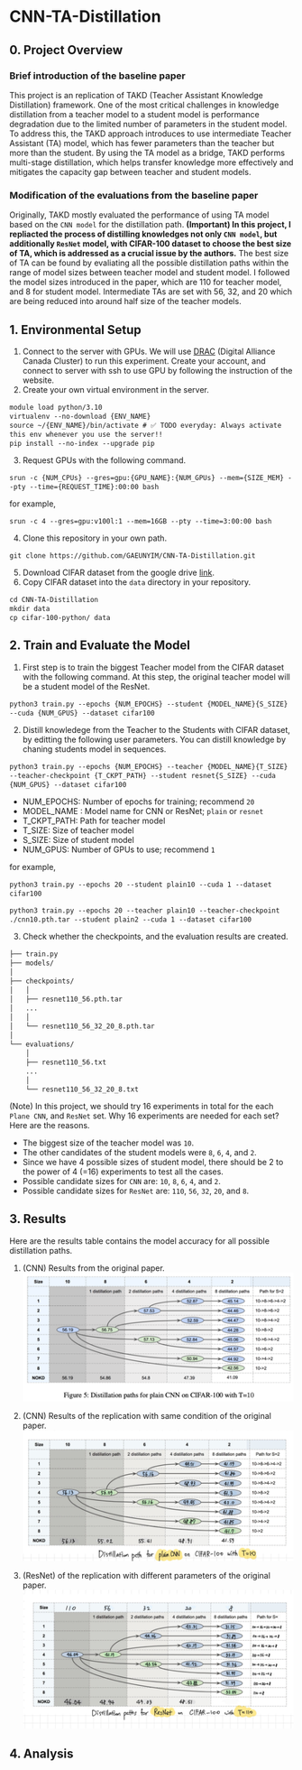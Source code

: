 # CNN-TA-Distillation


## 0. Project Overview
### Brief introduction of the baseline paper
This project is an replication of TAKD (Teacher Assistant Knowledge Distillation) framework. One of the most critical challenges in knowledge distillation from a teacher model to a student model is performance degradation due to the limited number of parameters in the student model. To address this, the TAKD approach introduces to use intermediate Teacher Assistant (TA) model, which has fewer parameters than the teacher but more than the student. By using the TA model as a bridge, TAKD performs multi-stage distillation, which helps transfer knowledge more effectively and mitigates the capacity gap between teacher and student models.

### Modification of the evaluations from the baseline paper
Originally, TAKD mostly evaluated the performance of using TA model based on the `CNN model` for the distillation path. **(Important) In this project, I repliacted the process of distilling knowledges not only `CNN model`, but additionally `ResNet` model, with CIFAR-100 dataset to choose the best size of TA, which is addressed as a crucial issue by the authors.** The best size of TA can be found by evaliating all the possible distillation paths within the range of model sizes between teacher model and student model. I followed the model sizes introduced in the paper, which are 110 for teacher model, and 8 for student model. Intermediate TAs are set with 56, 32, and 20 which are being reduced into around half size of the teacher models.

## 1. Environmental Setup
1. Connect to the server with GPUs.
We will use [DRAC](https://alliancecan.ca/en/search?keywords=ssh) (Digital Alliance Canada Cluster) to run this experiment. Create your account, and connect to server with ssh to use GPU by following the instruction of the website.
2. Create your own virtual environment in the server.
```
module load python/3.10
virtualenv --no-download {ENV_NAME}
source ~/{ENV_NAME}/bin/activate # ✅ TODO everyday: Always activate this env whenever you use the server!!
pip install --no-index --upgrade pip
```
3. Request GPUs with the following command.
```
srun -c {NUM_CPUs} --gres=gpu:{GPU_NAME}:{NUM_GPUs} --mem={SIZE_MEM} --pty --time={REQUEST_TIME}:00:00 bash
```
for example,
```
srun -c 4 --gres=gpu:v100l:1 --mem=16GB --pty --time=3:00:00 bash
```
4. Clone this repository in your own path.
```
git clone https://github.com/GAEUNYIM/CNN-TA-Distillation.git
```
5. Download CIFAR dataset from the google drive [link](https://drive.google.com/drive/folders/1mUncKdoadQGLvQopjCbAc8byEWtvlx2t?usp=sharing).
6. Copy CIFAR dataset into the `data` directory in your repository.
```
cd CNN-TA-Distillation
mkdir data
cp cifar-100-python/ data
```

## 2. Train and Evaluate the Model
1. First step is to train the biggest Teacher model from the CIFAR dataset with the following command. At this step, the original teacher model will be a student model of the ResNet.
```
python3 train.py --epochs {NUM_EPOCHS} --student {MODEL_NAME}{S_SIZE} --cuda {NUM_GPUS} --dataset cifar100
```

2. Distill knowledege from the Teacher to the Students with CIFAR dataset, by editting the following user parameters. You can distill knowledge by chaning students model in sequences.
```
python3 train.py --epochs {NUM_EPOCHS} --teacher {MODEL_NAME}{T_SIZE} --teacher-checkpoint {T_CKPT_PATH} --student resnet{S_SIZE} --cuda {NUM_GPUS} --dataset cifar100
```
- NUM_EPOCHS: Number of epochs for training; recommend `20`
- MODEL_NAME : Model name for CNN or ResNet; `plain` or `resnet`
- T_CKPT_PATH: Path for teacher model
- T_SIZE: Size of teacher model
- S_SIZE: Size of student model
- NUM_GPUS: Number of GPUs to use; recommend `1` 

for example,
```
python3 train.py --epochs 20 --student plain10 --cuda 1 --dataset cifar100
```
```
python3 train.py --epochs 20 --teacher plain10 --teacher-checkpoint ./cnn10.pth.tar --student plain2 --cuda 1 --dataset cifar100
```
3. Check whether the checkpoints, and the evaluation results are created.
```
├── train.py
├── models/
│
├── checkpoints/
│   │
│   ├── resnet110_56.pth.tar
│   ...
│   │
│   └── resnet110_56_32_20_8.pth.tar
│
└── evaluations/
    │
    ├── resnet110_56.txt
    ...
    │
    └── resnet110_56_32_20_8.txt
```
(Note) In this project, we should try 16 experiments in total for the each `Plane CNN`, and `ResNet` set. Why 16 experiments are needed for each set? Here are the reasons.
- The biggest size of the teacher model was `10`.
- The other candidates of the student models were `8`, `6`, `4`, and `2`. 
- Since we have 4 possible sizes of student model, there should be 2 to the power of 4 (=16) experiments to test all the cases.
- Possible candidate sizes for `CNN` are: `10`, `8`, `6`, `4`, and `2`.
- Possible candidate sizes for `ResNet` are: `110`, `56`, `32`, `20`, and `8`.

## 3. Results 
Here are the results table contains the model accuracy for all possible distillation paths. 
1. (CNN) Results from the original paper.
![alt text](results_CNN_original_paper.png)

2. (CNN) Results of the replication with same condition of the original paper.
![alt text](results_CNN_replication.JPG)

3. (ResNet) of the replication with different parameters of the original paper.
![alt text](results_ResNet_replication.JPG)


## 4. Analysis